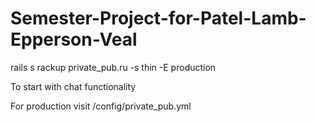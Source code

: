 # Semester-Project-for-Patel-Lamb-Epperson-Veal


rails s
rackup private_pub.ru -s thin -E production

To start with chat functionality


For production visit /config/private_pub.yml